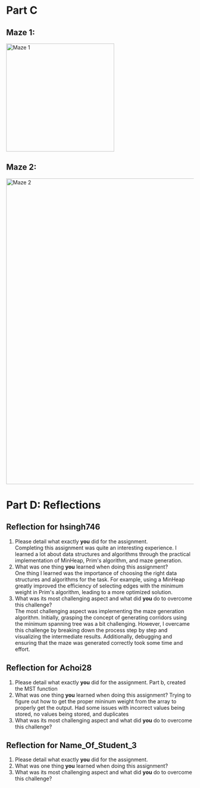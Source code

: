 # Part C

## Maze 1:
<img width="290" alt="Maze 1" src="https://github.com/seneca-dsa456/a3-g3-a3-achoi28-sudionola-hsingh746/assets/92279266/6fbddb8f-95a9-4629-8ffe-fdffc5e7cbc3">

## Maze 2:
<img width="820" alt="Maze 2" src="https://github.com/seneca-dsa456/a3-g3-a3-achoi28-sudionola-hsingh746/assets/92279266/13817f39-3e8f-4123-9b58-bacd53be492c">



# Part D: Reflections


## Reflection for hsingh746

1. Please detail what exactly **you** did for the assignment.<br>
  Completing this assignment was quite an interesting experience. I learned a lot about data structures and algorithms through the practical implementation of MinHeap, Prim's algorithm, and maze generation.
2. What was one thing **you** learned when doing this assignment?<br>
  One thing I learned was the importance of choosing the right data structures and algorithms for the task. For example, using a MinHeap greatly improved the efficiency of selecting edges with the minimum weight in Prim's algorithm, leading to a more optimized solution.
3. What was its most challenging aspect and what did **you** do to overcome this challenge?<br>
  The most challenging aspect was implementing the maze generation algorithm. Initially, grasping the concept of generating corridors using the minimum spanning tree was a bit challenging. However, I overcame this challenge by breaking down the process step by step and visualizing the intermediate results. Additionally, debugging and ensuring that the maze was generated correctly took some time and effort.



## Reflection for Achoi28

1. Please detail what exactly **you** did for the assignment.
  Part b, created the MST function
2. What was one thing **you** learned when doing this assignment?
  Trying to figure out how to get the proper mininum weight from the array to properly get the output. Had some issues with incorrect values being stored, no values being stored, and duplicates
3. What was its most challenging aspect and what did **you** do to overcome this challenge?



## Reflection for Name_Of_Student_3

1. Please detail what exactly **you** did for the assignment.
2. What was one thing **you** learned when doing this assignment?
3. What was its most challenging aspect and what did **you** do to overcome this challenge?








